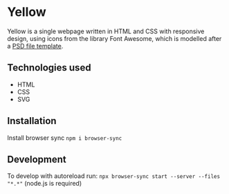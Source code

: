 # Yellow
 
Yellow is a single webpage written in HTML and CSS with responsive design, using icons from the library Font Awesome, which is modelled after a [PSD file template](https://www.graphberry.com/item/montreal-creative-portfolio-theme).
 
## Technologies used
- HTML
- CSS
- SVG

## Installation
Install browser sync `npm i browser-sync`

## Development
To develop with autoreload run: `npx browser-sync start --server --files "*.*"` (node.js is required)
